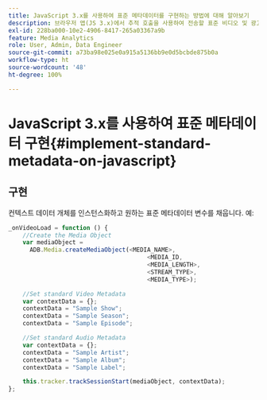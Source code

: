 ```yaml
---
title: JavaScript 3.x를 사용하여 표준 메타데이터를 구현하는 방법에 대해 알아보기
description: 브라우저 앱(JS 3.x)에서 추적 호출을 사용하여 전송할 표준 비디오 및 광고 메타데이터를 설정하는 방법에 대해 알아봅니다.
exl-id: 228ba000-10e2-4906-8417-265a03367a9b
feature: Media Analytics
role: User, Admin, Data Engineer
source-git-commit: a73ba98e025e0a915a5136bb9e0d5bcbde875b0a
workflow-type: ht
source-wordcount: '48'
ht-degree: 100%

---
```


# JavaScript 3.x를 사용하여 표준 메타데이터 구현{#implement-standard-metadata-on-javascript}

## 구현

컨텍스트 데이터 개체를 인스턴스화하고 원하는 표준 메타데이터 변수를 채웁니다. 예:

```js
_onVideoLoad = function () {
    //Create the Media Object
    var mediaObject =
      ADB.Media.createMediaObject(<MEDIA_NAME>,
                                       <MEDIA_ID,
                                       <MEDIA_LENGTH>,
                                       <STREAM_TYPE>,
                                       <MEDIA_TYPE>);

    //Set standard Video Metadata
    var contextData = {};
    contextData = "Sample Show";
    contextData = "Sample Season";
    contextData = "Sample Episode";

    //Set standard Audio Metadata
    var contextData = {};
    contextData = "Sample Artist";
    contextData = "Sample Album";
    contextData = "Sample Label";

    this.tracker.trackSessionStart(mediaObject, contextData);
};
```
